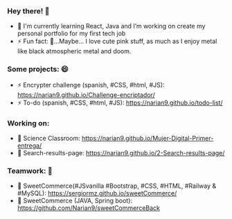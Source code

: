 ### Hey there! 👋


- 🌱 I'm currently learning React, Java and I’m working on create my personal portfolio for my first tech job
- ⚡ Fun fact: 🤔...Maybe... I love cute pink stuff, as much as I enjoy metal like black atmospheric metal and doom.

### Some projects: 😄
- ⚡ Encrypter challenge (spanish, #CSS, #html, #JS): https://narian9.github.io/Challenge-encriptador/
- ⚡ To-do (spanish, #CSS, #html, #JS): https://narian9.github.io/todo-list/
### Working on:
- 💬 Science Classroom: https://narian9.github.io/Mujer-Digital-Primer-entrega/
- 💬 Search-results-page: https://narian9.github.io/2-Search-results-page/


### Teamwork: 👯
- 🌱 SweetCommerce(#JSvanilla #Bootstrap, #CSS, #HTML, #Railway & #MySQL): https://sergiormz.github.io/sweetCommerce/
- 🌱 SweetCommerce (JAVA, Spring boot): https://github.com/Narian9/sweetCommerceBack

<!--
**Narian9/Narian9** is a ✨ _special_ ✨ repository because its `README.md` (this file) appears on your GitHub profile.

Here are some ideas to get you started:

- 🔭  ...

- 👯 I’m looking to collaborate on ...
- 🤔 I’m looking for help with ...
- 💬 Ask me about ...
- 📫 How to reach me: ...
- 😄 Pronouns: ...
- ⚡ Fun fact: ...
-->
